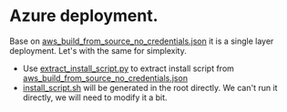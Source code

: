 # Azure deployment.
Base on [aws_build_from_source_no_credentials.json](cloud-deployments/aws/cloudformation/aws_build_from_source_no_credentials.json) it is a single layer deployment. Let's with the same for simplexity.
  - Use [extract_install_script.py](./extract_install_script.py) to extract install script from [aws_build_from_source_no_credentials.json](cloud-deployments/aws/cloudformation/aws_build_from_source_no_credentials.json)
  - [install_script.sh](./install_script.sh) will be generated in the root directly. We can't run it directly, we will need to modify it a bit.